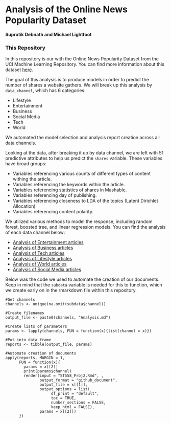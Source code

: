 Analysis of the Online News Popularity Dataset
==============================================
**Suprotik Debnath and Michael Lightfoot**


### This Repository

In this repository is our with the Online News Popularity Dataset from the UCI
Machine Learning Repository. You can find more information about this
dataset
[here](https://archive.ics.uci.edu/ml/datasets/Online+News+Popularity).

The goal of this analysis is to produce models in order to predict the
number of shares a website gathers. We will break up this analysis by
`data_channel`, which has 6 categories:

-   Lifestyle
-   Entertainment
-   Business
-   Social Media
-   Tech
-   World

We automated the model selection and analysis report creation across
all data channels.

Looking at the data, after breaking it up by data channel, we are left
with 51 predictive attributes to help us predict the `shares` variable.
These variables have broad groups:

-   Variables referencing various counts of different types of content
    withing the article.
-   Variables referencing the keywords within the article.
-   Variables referencing statistics of shares in Mashable.
-   Variables referencing day of publishing.
-   Variables referencing closeness to LDA of the topics (Latent
    Dirichlet Allocation)
-   Variables referencing content polarity.

We utilized various methods to model the response, including random
forest, boosted tree, and linear regression models. You can find the analysis
of each data channel below:

- [Analysis of Entertainment articles](EntertainmentAnalysis.html)
- [Analysis of Business articles](BusinessAnalysis.html)
- [Analysis of Tech articles](TechAnalysis.html)
- [Analysis of Lifestyle articles](LifestyleAnalysis.html)
- [Analysis of World articles](WorldAnalysis.html)
- [Analysis of Social Media articles](SocialMediaAnalysis.html)

Below was the code we used to automate the creation of our documents. Keep in 
mind that the `subdata` variable is needed for this to function, which we 
create early on in the rmarkdown file within this repository. 

```{r}
#Get channels
channels <- unique(na.omit(subdata$channel))

#Create filenames
output_file <- paste0(channels, "Analysis.md")

#Create lists of parameters
params <- lapply(channels, FUN = function(x){list(channel = x)})

#Put into data frame
reports <- tibble(output_file, params)

#Automate creation of documents
apply(reports, MARGIN = 1,
      FUN = function(x){
        params = x[[2]]
        print(params$channel)
        render(input = "ST558_Proj2.Rmd", ,
               output_format = "github_document", 
               output_file = x[[1]], 
               output_options = list(
                    df_print = "default",
                    toc = TRUE,
                    number_sections = FALSE,
                    keep_html = FALSE),
               params = x[[2]])
      })
```

